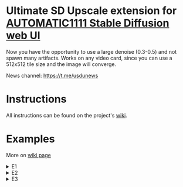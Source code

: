 # Ultimate SD Upscale extension for [AUTOMATIC1111 Stable Diffusion web UI](https://github.com/AUTOMATIC1111/stable-diffusion-webui)
Now you have the opportunity to use a large denoise (0.3-0.5) and not spawn many artifacts. Works on any video card, since you can use a 512x512 tile size and the image will converge.

News channel: https://t.me/usdunews

# Instructions
All instructions can be found on the project's [wiki](https://github.com/Coyote-A/ultimate-upscale-for-automatic1111/wiki).

# Examples
More on [wiki page](https://github.com/Coyote-A/ultimate-upscale-for-automatic1111/wiki/Examples)

<details> 
  <summary>E1</summary>
  Original image

  ![Original](https://i.imgur.com/J8mRYOD.png)

  2k upscaled. **Tile size**: 512, **Padding**: 32, **Mask blur**: 16, **Denoise**: 0.4
  ![2k upscale](https://i.imgur.com/0aKua4r.png)
</details>

<details> 
  <summary>E2</summary>
  Original image

  ![Original](https://i.imgur.com/aALNI2w.png)

  2k upscaled. **Tile size**: 768, **Padding**: 55, **Mask blur**: 20, **Denoise**: 0.35
  ![2k upscale](https://i.imgur.com/B5PHz0J.png)

  4k upscaled. **Tile size**: 768, **Padding**: 55, **Mask blur**: 20, **Denoise**: 0.35
  ![4k upscale](https://i.imgur.com/tIUQ7TJ.jpg)
</details>

<details> 
  <summary>E3</summary>
  Original image

  ![Original](https://i.imgur.com/AGtszA8.png)

  4k upscaled. **Tile size**: 768, **Padding**: 55, **Mask blur**: 20, **Denoise**: 0.4
  ![4k upscale](https://i.imgur.com/LCYLfCs.jpg)
</details>
